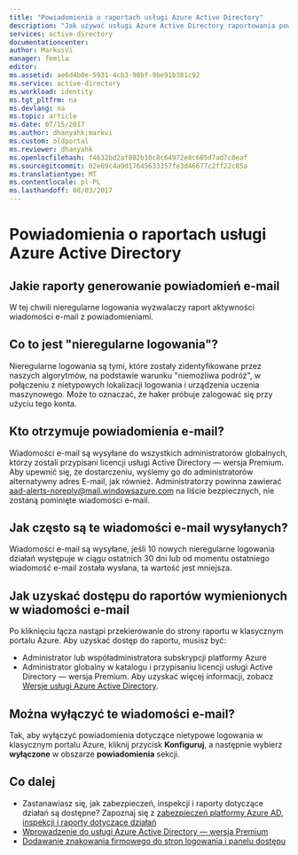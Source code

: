 ```yaml
---
title: "Powiadomienia o raportach usługi Azure Active Directory"
description: "Jak używać usługi Azure Active Directory raportowania powiadomienia o podejrzanych znak dodatków."
services: active-directory
documentationcenter: 
author: MarkusVi
manager: femila
editor: 
ms.assetid: ae6d4b0e-5931-4cb3-98bf-9be91b381c92
ms.service: active-directory
ms.workload: identity
ms.tgt_pltfrm: na
ms.devlang: na
ms.topic: article
ms.date: 07/15/2017
ms.author: dhanyahk;markvi
ms.custom: oldportal
ms.reviewer: dhanyahk
ms.openlocfilehash: f4632bd2af802b10c8c64972e8c605d7ad7c0eaf
ms.sourcegitcommit: 02e69c4a9d17645633357fe3d46677c2ff22c85a
ms.translationtype: MT
ms.contentlocale: pl-PL
ms.lasthandoff: 08/03/2017
---
```

# <a name="azure-active-directory-reporting-notifications"></a>Powiadomienia o raportach usługi Azure Active Directory
## <a name="what-reports-generate-email-notifications"></a>Jakie raporty generowanie powiadomień e-mail
W tej chwili nieregularne logowania wyzwalaczy raport aktywności wiadomości e-mail z powiadomieniami.

## <a name="what-is-an-irregular-sign-in"></a>Co to jest "nieregularne logowania"?
Nieregularne logowania są tymi, które zostały zidentyfikowane przez naszych algorytmów, na podstawie warunku "niemożliwa podróż", w połączeniu z nietypowych lokalizacji logowania i urządzenia uczenia maszynowego. Może to oznaczać, że haker próbuje zalogować się przy użyciu tego konta.

## <a name="who-receives-the-email-notifications"></a>Kto otrzymuje powiadomienia e-mail?
Wiadomości e-mail są wysyłane do wszystkich administratorów globalnych, którzy zostali przypisani licencji usługi Active Directory — wersja Premium. Aby upewnić się, że dostarczeniu, wyślemy go do administratorów alternatywny adres E-mail, jak również. Administratorzy powinna zawierać aad-alerts-noreply@mail.windowsazure.com na liście bezpiecznych, nie zostaną pominięte wiadomości e-mail.

## <a name="how-often-are-these-emails-sent"></a>Jak często są te wiadomości e-mail wysyłanych?
Wiadomości e-mail są wysyłane, jeśli 10 nowych nieregularne logowania działań występuje w ciągu ostatnich 30 dni lub od momentu ostatniego wiadomość e-mail została wysłana, ta wartość jest mniejsza.

## <a name="how-do-i-access-the-report-mentioned-in-the-email"></a>Jak uzyskać dostępu do raportów wymienionych w wiadomości e-mail
Po kliknięciu łącza nastąpi przekierowanie do strony raportu w klasycznym portalu Azure. Aby uzyskać dostęp do raportu, musisz być:

* Administrator lub współadministratora subskrypcji platformy Azure
* Administrator globalny w katalogu i przypisaniu licencji usługi Active Directory — wersja Premium. Aby uzyskać więcej informacji, zobacz [Wersje usługi Azure Active Directory](active-directory-editions.md).

## <a name="can-i-turn-off-these-emails"></a>Można wyłączyć te wiadomości e-mail?
Tak, aby wyłączyć powiadomienia dotyczące nietypowe logowania w klasycznym portalu Azure, kliknij przycisk **Konfiguruj**, a następnie wybierz **wyłączone** w obszarze **powiadomienia** sekcji.

## <a name="whats-next"></a>Co dalej
* Zastanawiasz się, jak zabezpieczeń, inspekcji i raporty dotyczące działań są dostępne? Zapoznaj się z [zabezpieczeń platformy Azure AD, inspekcji i raporty dotyczące działań](active-directory-view-access-usage-reports.md)
* [Wprowadzenie do usługi Azure Active Directory — wersja Premium](active-directory-get-started-premium.md)
* [Dodawanie znakowania firmowego do stron logowania i panelu dostępu](active-directory-add-company-branding.md)

